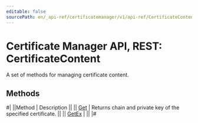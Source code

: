 ```yaml
---
editable: false
sourcePath: en/_api-ref/certificatemanager/v1/api-ref/CertificateContent/index.md
---
```


# Certificate Manager API, REST: CertificateContent

A set of methods for managing certificate content.

## Methods

#|
||Method | Description ||
|| [Get](get.md) | Returns chain and private key of the specified certificate. ||
|| [GetEx](getEx.md) |  ||
|#